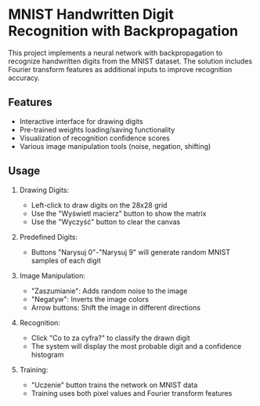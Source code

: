 # MNIST Handwritten Digit Recognition with Backpropagation

This project implements a neural network with backpropagation to recognize handwritten digits from the MNIST dataset. The solution includes Fourier transform features as additional inputs to improve recognition accuracy.

## Features
- Interactive interface for drawing digits
- Pre-trained weights loading/saving functionality
- Visualization of recognition confidence scores
- Various image manipulation tools (noise, negation, shifting)

## Usage

1. Drawing Digits:
    - Left-click to draw digits on the 28x28 grid
    - Use the "Wyświetl macierz" button to show the matrix
    - Use the "Wyczyść" button to clear the canvas

2. Predefined Digits:
    - Buttons "Narysuj 0"-"Narysuj 9" will generate random MNIST samples of each digit

3. Image Manipulation:
    - "Zaszumianie": Adds random noise to the image
    - "Negatyw": Inverts the image colors
    - Arrow buttons: Shift the image in different directions

4. Recognition:
    - Click "Co to za cyfra?" to classify the drawn digit
    - The system will display the most probable digit and a confidence histogram

5. Training:
    - "Uczenie" button trains the network on MNIST data
    - Training uses both pixel values and Fourier transform features



